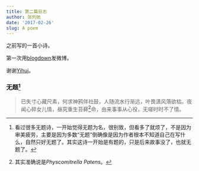 ```yaml
---
title: 第二篇日志
author: 张列弛
date: '2017-02-26'
slug: A poem
---
```


之前写的一首小诗。

第一次用[blogdown](https://github.com/rstudio/blogdown)发微博。

谢谢[Yihui](https://yihui.name)。

### 无题[^1]


> 已失寸心藏尺素，何求神鸦伴社鼓，人随流水行渐远，叶畏潇风落欲枯。夜闻心碎女儿情，昼究重生苔藓[^2]命，由来事事从心役，无嗟时时不了情。


[^1]:看过很多无题诗，一开始觉得无题为名，很别致，但看多了就烦了，不是因为审美疲劳，主要是因为多数“无题”倒确像是因为作者根本不知道自己在写什么，自然只好无题了。其实这诗一开始是有题的，只是后来故事没了，也就无题了。

[^2]:其实准确说是*Physcomitrella Patens*。

